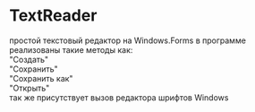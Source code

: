 # TextReader
простой текстовый редактор на Windows.Forms
в программе реализованы такие методы как:  
"Создать"  
"Сохранить"  
"Сохранить как"  
"Открыть"  
так же присутствует вызов редактора шрифтов Windows
